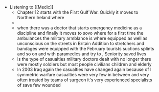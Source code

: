 - Listening to [[Medic]]
	- Chapter 12 starts with the First Gulf War. Quickly it moves to Northern Ireland where
	-
	- when there was a doctor that starts emergency medicine as a discipline and finally it moves to sovo where for a first time the ambulances the military armblance is where equipped as well as unconscious on the streets in Britain 
	  Addition to stretchers and bandages were equipped with the February tourists suctions splints and so on and with paramedics and try to 
	  ,
	  Seniority saved lives
	- Is the type of casualties military doctors dealt with no longer there were mostly soldiers but most people civilians children and elderly
	- In 2003 Iraq again the casualties have changed again because of I symmetric warfare casualties were very few in between and very often treated by teams of surgeon it's very experienced specialists of save few wounded